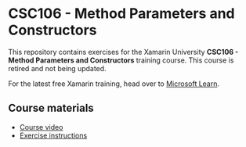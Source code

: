 # CSC106 - Method Parameters and Constructors

This repository contains exercises for the Xamarin University **CSC106 - Method Parameters and Constructors** training course.
This course is retired and not being updated.

For the latest free Xamarin training, head over to [Microsoft Learn](https://aka.ms/learn-xamarin).

## Course materials

* [Course video](https://youtu.be/vW_VxYWgUjQ)
* [Exercise instructions](https://XamarinUniversity.github.io/CSC106/)
